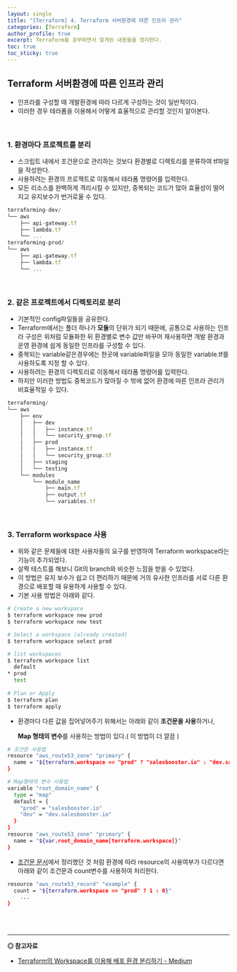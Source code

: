 ```yaml
---
layout: single
title: "[Terraform] 4. Terraform 서버환경에 따른 인프라 관리"
categories: [Terraform]
author_profile: true
excerpt: Terraform을 공부하면서 알게된 내용들을 정리한다.
toc: true
toc_sticky: true
---
```


## Terraform 서버환경에 따른 인프라 관리
- 인프라를 구성할 때 개발환경에 따라 다르게 구성하는 것이 일반적이다.
- 이러한 경우 테라폼을 이용해서 어떻게 효율적으로 관리할 것인지 알아본다.

<br>

### 1. 환경마다 프로젝트를 분리

- 스크립트 내에서 조건문으로 관리하는 것보다 환경별로 디렉토리를 분류하여 tf파일을 작성한다.
- 사용하려는 환경의 프로젝트로 이동해서 테라폼 명령어를 입력한다.
- 모든 리소스를 완벽하게 격리시킬 수 있지만, 중복되는 코드가 많아 효율성이 떨어지고 유지보수가 번거로울 수 있다.

```jsx
terraforming-dev/
└── aws
    ├── api-gateway.tf
    ├── lambda.tf
    └── ...
terraforming-prod/
└── aws
    ├── api-gateway.tf
    ├── lambda.tf
    └── ...
```

<br>

### 2. 같은 프로젝트에서 디렉토리로 분리

- 기본적인 config파일들을 공유한다.
- Terraform에서는 폴더 하나가 **모듈**의 단위가 되기 때문에, 공통으로 사용하는 인프라 구성은 위처럼 모듈화한 뒤 환경별로 변수 값만 바꾸어 재사용하면 개발 환경과 운영 환경에 쉽게 동일한 인프라를 구성할 수 있다.
- 중복되는 variable같은경우에는 한곳에 variable파일을 모아 동일한 variable.tf를 사용하도록 지정 할 수 있다.
- 사용하려는 환경의 디렉토리로 이동해서 테라폼 명령어를 입력한다.
- 하지만 이러한 방법도 중복코드가 많아질 수 밖에 없어 환경에 따른 인프라 관리가 비효율적일 수 있다.

```jsx
terraforming/
└── aws
    ├── env
    │   ├── dev
    │   │   ├── instance.tf
    │   │   └── security_group.tf
    │   ├── prod
    │   │   ├── instance.tf
    │   │   └── security_group.tf
    │   ├── staging
    │   └── testing
    └── modules
        └── module_name
            ├── main.tf
            ├── output.tf
            └── variables.tf
```

<br>

### 3. Terraform workspace 사용

- 위와 같은 문제들에 대한 사용자들의 요구를 반영하여 Terraform workspace라는 기능이 추가되었다.
- 살짝 테스트를 해보니 Git의 branch와 비슷한 느낌을 받을 수 있었다.
- 이 방법은 유지 보수가 쉽고 더 편리하기 때문에 거의 유사한 인프라를 서로 다른 환경으로 배포할 때 유용하게 사용할 수 있다.
- 기본 사용 방법은 아래와 같다.

```bash
# Create a new workspace
$ terraform workspace new prod
$ terraform workspace new test

# Select a workspace (already created)
$ terraform workspace select prod

# list workspaces
$ terraform workspace list
  default
* prod
  test
 
# Plan or Apply
$ terraform plan
$ terraform apply
```

- 환경마다 다른 값을 집어넣어주기 위해서는 아래와 같이 **조건문을 사용**하거나,

    **Map 형태의 변수**를 사용하는 방법이 있다.( 이 방법이 더 깔끔 )

```bash
# 조건문 사용법
resource "aws_route53_zone" "primary" {
  name = "${terraform.workspace == "prod" ? "salesbooster.io" : "dev.salesbooster.io"}"
}

# Map형태의 변수 사용법
variable "root_domain_name" {
  type = "map"
  default = {
    "prod" = "salesbooster.io"
    "dev" = "dev.salesbooster.io"
  }
}
resource "aws_route53_zone" "primary" {
  name = "${var.root_domain_name[terraform.workspace]}"
}
```

- [조건문 문서](https://www.notion.so/Terraform-63326aed512f4f95b1df047e4799e0e0)에서 정리했던 것 처럼 환경에 따라 resource의 사용여부가 다르다면 아래와 같이 조건문과 count변수를 사용하여 처리한다.

```bash
resource "aws_route53_record" "example" {
  count = "${terraform.workspace == "prod" ? 1 : 0}"
	...
}
```

<br>
<br>

------------------
**◎ 참고자료**

- [Terraform의 Workspace를 이용해 배포 환경 분리하기 - Medium](https://medium.com/@blaswan/terraform-workspaces-for-deployment-environments-2deff99356f6)


